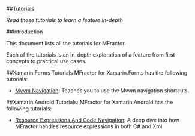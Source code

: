 
##Tutorials

*Read these tutorials to learn a feature in-depth*

##Introduction

This document lists all the tutorials for MFractor.

Each of the tutorials is an in-depth exploration of a feature from first concepts to practical use cases.

##Xamarin.Forms Tutorials
MFractor for Xamarin.Forms has the following tutorials:

 * [Mvvm Navigation](xamarin-forms/mvvm-navigation.md): Teaches you to use the Mvvm navigation shortcuts.

##Xamarin.Android Tutorials:
MFractor for Xamarin.Android has the following tutorials:

 * [Resource Expressions And Code Navigation](xamarin-android/resource-expressions-and-code-navigation.md): A deep dive into how MFractor handles resource expressions in both C# and Xml.
